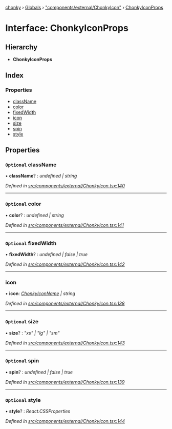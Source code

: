 [chonky](../README.md) › [Globals](../globals.md) › ["components/external/ChonkyIcon"](../modules/_components_external_chonkyicon_.md) › [ChonkyIconProps](_components_external_chonkyicon_.chonkyiconprops.md)

# Interface: ChonkyIconProps

## Hierarchy

* **ChonkyIconProps**

## Index

### Properties

* [className](_components_external_chonkyicon_.chonkyiconprops.md#optional-classname)
* [color](_components_external_chonkyicon_.chonkyiconprops.md#optional-color)
* [fixedWidth](_components_external_chonkyicon_.chonkyiconprops.md#optional-fixedwidth)
* [icon](_components_external_chonkyicon_.chonkyiconprops.md#icon)
* [size](_components_external_chonkyicon_.chonkyiconprops.md#optional-size)
* [spin](_components_external_chonkyicon_.chonkyiconprops.md#optional-spin)
* [style](_components_external_chonkyicon_.chonkyiconprops.md#optional-style)

## Properties

### `Optional` className

• **className**? : *undefined | string*

*Defined in [src/components/external/ChonkyIcon.tsx:140](https://github.com/TimboKZ/Chonky/blob/8056a68/src/components/external/ChonkyIcon.tsx#L140)*

___

### `Optional` color

• **color**? : *undefined | string*

*Defined in [src/components/external/ChonkyIcon.tsx:141](https://github.com/TimboKZ/Chonky/blob/8056a68/src/components/external/ChonkyIcon.tsx#L141)*

___

### `Optional` fixedWidth

• **fixedWidth**? : *undefined | false | true*

*Defined in [src/components/external/ChonkyIcon.tsx:142](https://github.com/TimboKZ/Chonky/blob/8056a68/src/components/external/ChonkyIcon.tsx#L142)*

___

###  icon

• **icon**: *[ChonkyIconName](../enums/_types_icons_types_.chonkyiconname.md) | string*

*Defined in [src/components/external/ChonkyIcon.tsx:138](https://github.com/TimboKZ/Chonky/blob/8056a68/src/components/external/ChonkyIcon.tsx#L138)*

___

### `Optional` size

• **size**? : *"xs" | "lg" | "sm"*

*Defined in [src/components/external/ChonkyIcon.tsx:143](https://github.com/TimboKZ/Chonky/blob/8056a68/src/components/external/ChonkyIcon.tsx#L143)*

___

### `Optional` spin

• **spin**? : *undefined | false | true*

*Defined in [src/components/external/ChonkyIcon.tsx:139](https://github.com/TimboKZ/Chonky/blob/8056a68/src/components/external/ChonkyIcon.tsx#L139)*

___

### `Optional` style

• **style**? : *React.CSSProperties*

*Defined in [src/components/external/ChonkyIcon.tsx:144](https://github.com/TimboKZ/Chonky/blob/8056a68/src/components/external/ChonkyIcon.tsx#L144)*
